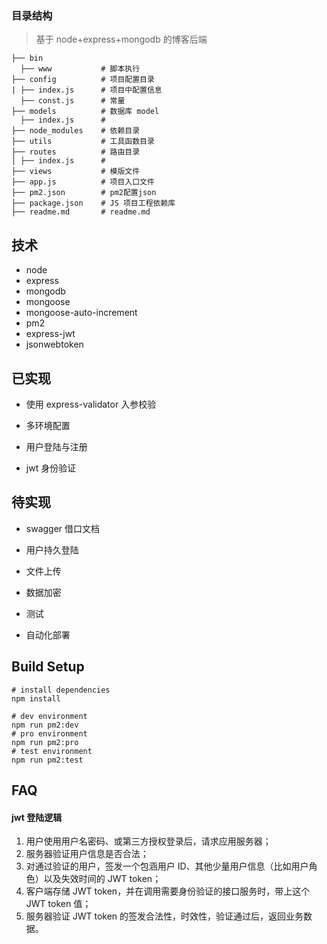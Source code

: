 ### 目录结构

> 基于 node+express+mongodb 的博客后端

```
├── bin
  ├── www           # 脚本执行
├── config          # 项目配置目录
| ├── index.js      # 项目中配置信息
  ├── const.js      # 常量
├── models          # 数据库 model
  ├── index.js      #
├── node_modules    # 依赖目录
├── utils           # 工具函数目录
├── routes          # 路由目录
│ ├── index.js      #
├── views           # 模版文件
├── app.js          # 项目入口文件
├── pm2.json        # pm2配置json
├── package.json    # JS 项目工程依赖库
├── readme.md       # readme.md
```

## 技术

- node
- express
- mongodb
- mongoose
- mongoose-auto-increment
- pm2
- express-jwt
- jsonwebtoken

## 已实现

- 使用 express-validator 入参校验

- 多环境配置

- 用户登陆与注册

- jwt 身份验证

## 待实现

- swagger 借口文档

- 用户持久登陆

- 文件上传

- 数据加密

- 测试

- 自动化部署

## Build Setup

```
# install dependencies
npm install

# dev environment
npm run pm2:dev
# pro environment
npm run pm2:pro
# test environment
npm run pm2:test
```

## FAQ

#### jwt 登陆逻辑

1. 用户使用用户名密码、或第三方授权登录后，请求应用服务器；
2. 服务器验证用户信息是否合法；
3. 对通过验证的用户，签发一个包涵用户 ID、其他少量用户信息（比如用户角色）以及失效时间的 JWT token；
4. 客户端存储 JWT token，并在调用需要身份验证的接口服务时，带上这个 JWT token 值；
5. 服务器验证 JWT token 的签发合法性，时效性，验证通过后，返回业务数据。

